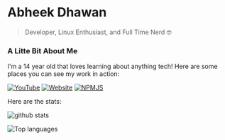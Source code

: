 # Abheek Dhawan
> Developer, Linux Enthusiast, and Full Time Nerd 🤓
### A Litte Bit About Me

I'm a 14 year old that loves learning about anything tech! Here are some places you can see my work in action:

[![YouTube](https://img.shields.io/badge/youtube-FF8888?logo=youtube&logoColor=white&style=for-the-badge)](https://www.youtube.com/channel/UCjMklVqZIPRwcFXKUOXhHYg)
[![Website](https://img.shields.io/badge/website-8888FF?logo=firefox&style=for-the-badge)](https://www.adawesome.tech)
[![NPMJS](https://img.shields.io/badge/NPMJS-FF88FF?logo=npm&logoColor=white&style=for-the-badge)](https://www.npmjs.com/~adawesomeguy)

Here are the stats:

![github stats](https://github-readme-stats.vercel.app/api?username=adawesomeguy&title_color=FD9047&icon_color=FD9047&text_color=FFFFFF&custom_title=My+GitHub+Stats&show_icons=true&theme=radical)

![Top languages](https://github-readme-stats.vercel.app/api/top-langs/?username=adawesomeguy&title_color=FD9047&icon_color=FD9047&text_color=FFFFFF&custom_title=My+GitHub+Stats&show_icons=true&theme=radical)
<!--
**ADawesomeguy/ADawesomeguy** is a ✨ _special_ ✨ repository because its `README.md` (this file) appears on your GitHub profile.

Here are some ideas to get you started:

- 🔭 I’m currently working on ...
- 🌱 I’m currently learning ...
- 👯 I’m looking to collaborate on ...
- 🤔 I’m looking for help with ...
- 💬 Ask me about ...
- 📫 How to reach me: ...
- 😄 Pronouns: ...
- ⚡ Fun fact: ...
-->
